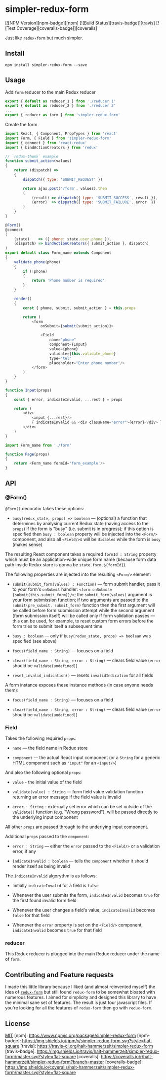 # simpler-redux-form

[![NPM Version][npm-badge]][npm]
[![Build Status][travis-badge]][travis]
[![Test Coverage][coveralls-badge]][coveralls]

Just like [`redux-form`](https://github.com/erikras/redux-form) but much simpler.

## Install

```
npm install simpler-redux-form --save
```

## Usage

Add `form` reducer to the main Redux reducer

```js
export { default as reducer_1 } from './reducer 1'
export { default as reducer_2 } from './reducer 2'
...
export { reducer as form } from 'simpler-redux-form'
```

Create the form

```js
import React, { Component, PropTypes } from 'react'
import Form, { Field } from 'simpler-redux-form'
import { connect } from 'react-redux'
import { bindActionCreators } from 'redux'

// `redux-thunk` example
function submit_action(values)
{
	return (dispatch) =>
	{
		dispatch({ type: 'SUBMIT_REQUEST' })

		return ajax.post('/form', values).then
		(
			(result) => dispatch({ type: 'SUBMIT_SUCCESS', result }),
			(error)  => dispatch({ type: 'SUBMIT_FAILURE', error  })
		)
	}
}

@Form()
@connect
(
	(state)    => ({ phone: state.user.phone }),
	(dispatch) => bindActionCreators({ submit_action }, dispatch)
)
export default class Form_name extends Component
{
	validate_phone(phone)
	{
		if (!phone)
		{
			return 'Phone number is required'
		}
	}

	render()
	{
		const { phone, submit, submit_action } = this.props

		return (
			<form
				onSubmit={submit(submit_action)}>

				<Field
					name="phone"
					component={Input}
					value={phone}
					validate={this.validate_phone}
					type="tel"
					placeholder="Enter phone number"/>
			</form>
		)
	}
}

function Input(props)
{
	const { error, indicateInvalid, ...rest } = props

	return (
		<div>
			<input {...rest}/>
			{ indicateInvalid && <div className="error">{error}</div> }
		</div>
	)
}
```

```js
import Form_name from './form'

function Page(props)
{
	return <Form_name formId='form_example'/>
}
```

## API

### @Form()

`@Form()` decorator takes these options:

  * `busy(redux_state, props) => boolean` — (optional) a function that determines by analysing current Redux state (having access to the `props`) if the form is "busy" (i.e. submit is in progress); if this option is specified then `busy : boolean` property will be injected into the `<Form/>` component, and also all `<Field/>`s will be `disabled` while the form is `busy` (makes sense)

The resulting React component takes a required `formId : String` property which must be an application-wide unique form name (because form data path inside Redux store is gonna be `state.form.${formId}`).

The following properties are injected into the resulting `<Form/>` element:

  * `submit(submit_form(values) : Function)` — form submit handler, pass it to your form's `onSubmit` handler: `<form onSubmit={submit(this.submit_form)}/>`; the `submit_form(values)` argument is your form submission function; if two arguments are passed to the `submit(pre_submit, submit_form)` function then the first argument will be called before form submission attempt while the second argument (form submission itself) will be called only if form validation passes — this can be used, for example, to reset custom form errors before the form tries to submit itself a subsequent time

  * `busy : boolean` — only if `busy(redux_state, props) => boolean` was specified (see above)

  * `focus(field_name : String)` — focuses on a field

  * `clear(field_name : String, error : String)` — clears field value (`error` should be `validate(undefined)`)

  * `reset_invalid_indication()` — resets `invalidIndication` for all fields

A form instance exposes these instance methods (in case anyone needs them):

  * `focus(field_name : String)` — focuses on a field

  * `clear(field_name : String, error : String)` — clears field value (`error` should be `validate(undefined)`)

### Field

Takes the following required `props`:

  * `name` — the field name in Redux store

  * `component` — the actual React input component (or a `String` for a generic HTML component such as `"input"` for an `<input/>`)

And also the following optional `props`:

  * `value` - the initial value of the field

  * `validate(value) : String` — form field value validation function returning an error message if the field value is invalid

  * `error : String` - externally set error which can be set outside of the `validate()` function (e.g. "Wrong password"), will be passed directly to the underlying input component

All other `props` are passed through to the underlying input component.

Additional `props` passed to the `component`:

  * `error : String` — either the `error` passed to the `<Field/>` or a validation error, if any

  * `indicateInvalid : boolean` — tells the `component` whether it should render itself as being invalid

The `indicateInvalid` algorythm is as follows:

  * Initially `indicateInvalid` for a field is `false`

  * Whenever the user submits the form, `indicateInvalid` becomes `true` for the first found invalid form field

  * Whenever the user changes a field's value, `indicateInvalid` becomes `false` for that field

  * Whenever the `error` property is set on the `<Field/>` component, `indicateInvalid` becomes `true` for that field

### reducer

This Redux reducer is plugged into the main Redux reducer under the name of `form`.

## Contributing and Feature requests

I made this little library because I liked (and almost reinvented myself) the idea of [`redux-form`](https://github.com/erikras/redux-form) but still found `redux-form` to be somewhat bloated with numerous features. I aimed for simplicity and designed this library to have the minimal sane set of features. The result is just four javascript files. If you're looking for all the features of `redux-form` then go with `redux-form`.

<!-- ## Contributing

After cloning this repo, ensure dependencies are installed by running:

```sh
npm install
```

This module is written in ES6 and uses [Babel](http://babeljs.io/) for ES5
transpilation. Widely consumable JavaScript can be produced by running:

```sh
npm run build
```

Once `npm run build` has run, you may `import` or `require()` directly from
node.

After developing, the full test suite can be evaluated by running:

```sh
npm test
```

When you're ready to test your new functionality on a real project, you can run

```sh
npm pack
```

It will `build`, `test` and then create a `.tgz` archive which you can then install in your project folder

```sh
npm install [module name with version].tar.gz
``` -->

## License

[MIT](LICENSE)
[npm]: https://www.npmjs.org/package/simpler-redux-form
[npm-badge]: https://img.shields.io/npm/v/simpler-redux-form.svg?style=flat-square
[travis]: https://travis-ci.org/halt-hammerzeit/simpler-redux-form
[travis-badge]: https://img.shields.io/travis/halt-hammerzeit/simpler-redux-form/master.svg?style=flat-square
[coveralls]: https://coveralls.io/r/halt-hammerzeit/simpler-redux-form?branch=master
[coveralls-badge]: https://img.shields.io/coveralls/halt-hammerzeit/simpler-redux-form/master.svg?style=flat-square

